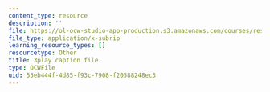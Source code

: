 ```yaml
---
content_type: resource
description: ''
file: https://ol-ocw-studio-app-production.s3.amazonaws.com/courses/res-18-006-calculus-revisited-single-variable-calculus-fall-2010/55eb444f4d85f93c7908f20588248ec3_1z39nKVbh_w.srt
file_type: application/x-subrip
learning_resource_types: []
resourcetype: Other
title: 3play caption file
type: OCWFile
uid: 55eb444f-4d85-f93c-7908-f20588248ec3
---
```

